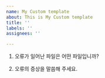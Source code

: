 ```yaml
---
name: My Custom template
about: This is My Custom template
title: ''
labels: ''
assignees: ''

---
```


1. 오류가 일어난 파일은 어떤 파일입니까?

2. 오류의 증상을 말씀해 주세요.
